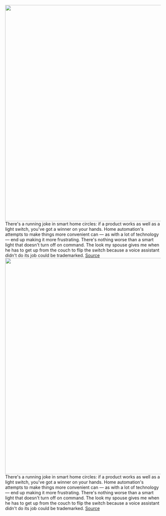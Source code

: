 <img src='https://cdn.vox-cdn.com/thumbor/LvWL8Sncp2_bTjCvbGIuRSO8-ts=/0x0:2040x1360/1200x675/filters:focal(603x632:929x958)/cdn.vox-cdn.com/uploads/chorus_image/image/71236552/jtuohy_220808_226126_0006.0.jpg' width='700px' /><br/>
There's a running joke in smart home circles: if a product works as well as a light switch, you've got a winner on your hands. Home automation's attempts to make things more convenient can — as with a lot of technology — end up making it more frustrating. There's nothing worse than a smart light that doesn't turn off on command. The look my spouse gives me when he has to get up from the couch to flip the switch because a voice assistant didn't do its job could be trademarked.
<a href='https://www.theverge.com/23301952/wemo-stage-scene-controller-review-apple-homekit-smart-home'> Source <a/><img src='https://cdn.vox-cdn.com/thumbor/LvWL8Sncp2_bTjCvbGIuRSO8-ts=/0x0:2040x1360/1200x675/filters:focal(603x632:929x958)/cdn.vox-cdn.com/uploads/chorus_image/image/71236552/jtuohy_220808_226126_0006.0.jpg' width='700px' /><br/>
There's a running joke in smart home circles: if a product works as well as a light switch, you've got a winner on your hands. Home automation's attempts to make things more convenient can — as with a lot of technology — end up making it more frustrating. There's nothing worse than a smart light that doesn't turn off on command. The look my spouse gives me when he has to get up from the couch to flip the switch because a voice assistant didn't do its job could be trademarked.
<a href='https://www.theverge.com/23301952/wemo-stage-scene-controller-review-apple-homekit-smart-home'> Source <a/>